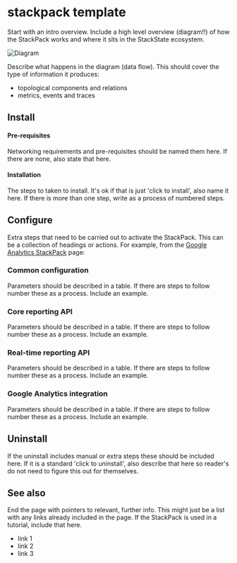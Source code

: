 # stackpack template

Start with an intro overview. Include a high level overview (diagram!!) of how the StackPack works and where it sits in the StackState ecosystem.

![Diagram]()

Describe what happens in the diagram (data flow). This should cover the type of information it produces:

- topological components and relations
- metrics, events and traces

## Install

#### Pre-requisites

Networking requirements and pre-requisites should be named them here. If there are none, also state that here.

#### Installation

The steps to taken to install. It's ok if that is just 'click to install', also name it here. If there is more than one step, write as a process of numbered steps.

## Configure

Extra steps that need to be carried out to activate the StackPack. This can be a collection of headings or actions. For example, from the [Google Analytics StackPack](/stackpacks/integrations/google_analytics.md) page:

### Common configuration

Parameters should be described in a table. If there are steps to follow number these as a process. Include an example.

### Core reporting API

Parameters should be described in a table. If there are steps to follow number these as a process. Include an example.

### Real-time reporting API

Parameters should be described in a table. If there are steps to follow number these as a process. Include an example.

### Google Analytics integration

Parameters should be described in a table. If there are steps to follow number these as a process. Include an example.

## Uninstall

If the uninstall includes manual or extra steps these should be included here. If it is a standard 'click to uninstall', also describe that here so reader's do not need to figure this out for themselves.

## See also

End the page with pointers to relevant, further info. This might just be a list with any links already included in the page. If the StackPack is used in a tutorial, include that here.

- link 1
- link 2
- link 3
